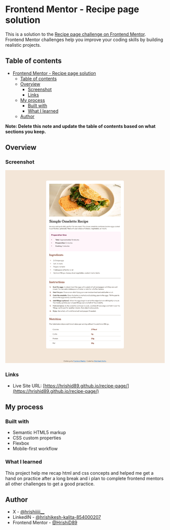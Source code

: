 # Frontend Mentor - Recipe page solution

This is a solution to the [Recipe page challenge on Frontend Mentor](https://www.frontendmentor.io/challenges/recipe-page-KiTsR8QQKm). Frontend Mentor challenges help you improve your coding skills by building realistic projects. 

## Table of contents

- [Frontend Mentor - Recipe page solution](#frontend-mentor---recipe-page-solution)
  - [Table of contents](#table-of-contents)
  - [Overview](#overview)
    - [Screenshot](#screenshot)
    - [Links](#links)
  - [My process](#my-process)
    - [Built with](#built-with)
    - [What I learned](#what-i-learned)
  - [Author](#author)

**Note: Delete this note and update the table of contents based on what sections you keep.**

## Overview

### Screenshot

![](./assets/images/Screenshot-Simple%20Omelette%20Recipe.png)


### Links

- Live Site URL: [https://hrishid89.github.io/recipe-page/](https://hrishid89.github.io/recipe-page/)

## My process

### Built with

- Semantic HTML5 markup
- CSS custom properties
- Flexbox
- Mobile-first workflow


### What I learned

This project help me recap html and css concepts and helped me get a hand on practice after a long break and i plan to complete frontend mentors all other challenges to get a good practice.


## Author

- X - [@hrishiiiii__](https://x.com/hrishiiiii__)
- LinkedIN - [@hrishikesh-kalita-854000207](https://www.linkedin.com/in/hrishikesh-kalita-854000207/)
- Frontend Mentor - [@HrishiD89](https://www.frontendmentor.io/profile/HrishiD89)

